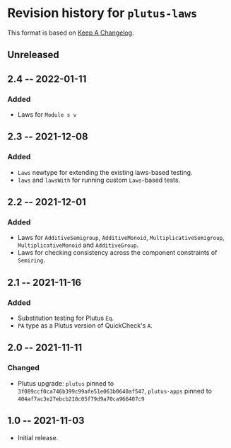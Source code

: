 # Revision history for `plutus-laws`

This format is based on [Keep A Changelog](https://keepachangelog.com/en/1.0.0).

## Unreleased

## 2.4 -- 2022-01-11

### Added

* Laws for `Module s v` 

## 2.3 -- 2021-12-08

### Added

* `Laws` newtype for extending the existing laws-based testing.
* `laws` and `lawsWith` for running custom `Laws`-based tests.

## 2.2 -- 2021-12-01

### Added

* Laws for ``AdditiveSemigroup``, ``AdditiveMonoid``,
  ``MultiplicativeSemigroup``, ``MultiplicativeMonoid`` and ``AdditiveGroup``.
* Laws for checking consistency across the component constraints of `Semiring`.

## 2.1 -- 2021-11-16

### Added

* Substitution testing for Plutus `Eq`.
* `PA` type as a Plutus version of QuickCheck's `A`.

## 2.0 -- 2021-11-11

### Changed

* Plutus upgrade: `plutus` pinned to `3f089ccf0ca746b399c99afe51e063b0640af547`,
  `plutus-apps` pinned to `404af7ac3e27ebcb218c05f79d9a70ca966407c9`

## 1.0 -- 2021-11-03

* Initial release.
